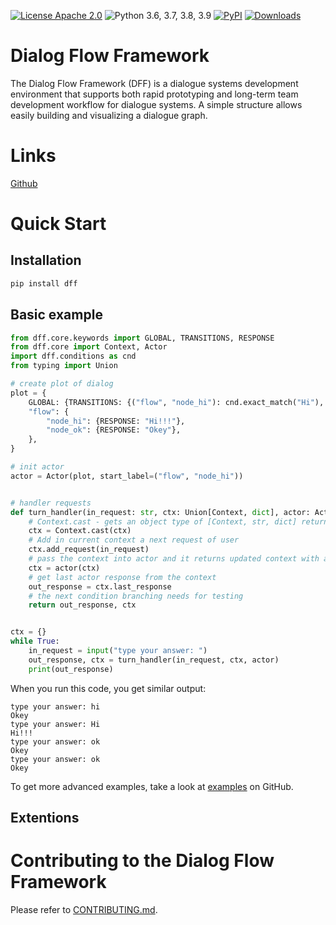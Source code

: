 <!-- 
<p align="center">
<a href="https://github.com/deepmipt/dialog_flow_framework/actions"><img alt="Actions Status" src="https://github.com/deepmipt/dialog_flow_framework/workflows/codestyle/badge.svg"></a>
<a href="https://github.com/deepmipt/dialog_flow_framework/actions"><img alt="Actions Status" src="https://github.com/deepmipt/dialog_flow_framework/workflows/test_coverage/badge.svg"></a>
<a href="https://dff.readthedocs.io/en/stable/?badge=stable"><img alt="Documentation Status" src="https://readthedocs.org/projects/dff/badge/?version=stable"></a>
<a href="https://coveralls.io/github/deepmipt/dialog_flow_framework?branch=main"><img alt="Coverage Status" src="https://coveralls.io/repos/github/deepmipt/dialog_flow_framework/badge.svg?branch=main"></a>
</p> -->

[![License Apache 2.0](https://img.shields.io/badge/license-Apache%202.0-blue.svg)](https://github.com/deepmipt/dff/blob/master/LICENSE)
![Python 3.6, 3.7, 3.8, 3.9](https://img.shields.io/badge/python-3.6%20%7C%203.7%20%7C%203.8%20%7C%203.9-green.svg)
[![PyPI](https://img.shields.io/pypi/v/dff)](https://pypi.org/project/dff/)
[![Downloads](https://pepy.tech/badge/dff)](https://pepy.tech/project/dff)
# Dialog Flow Framework

The Dialog Flow Framework (DFF) is a dialogue systems development environment that supports both rapid prototyping and long-term team development workflow for dialogue systems. A simple structure allows easily building and visualizing a dialogue graph.

# Links
[Github](https://github.com/deepmipt/dialog_flow_framework)

# Quick Start

## Installation
```bash
pip install dff
```

## Basic example
```python
from dff.core.keywords import GLOBAL, TRANSITIONS, RESPONSE
from dff.core import Context, Actor
import dff.conditions as cnd
from typing import Union

# create plot of dialog
plot = {
    GLOBAL: {TRANSITIONS: {("flow", "node_hi"): cnd.exact_match("Hi"), ("flow", "node_ok"): cnd.true()}},
    "flow": {
        "node_hi": {RESPONSE: "Hi!!!"},
        "node_ok": {RESPONSE: "Okey"},
    },
}

# init actor
actor = Actor(plot, start_label=("flow", "node_hi"))


# handler requests
def turn_handler(in_request: str, ctx: Union[Context, dict], actor: Actor):
    # Context.cast - gets an object type of [Context, str, dict] returns an object type of Context
    ctx = Context.cast(ctx)
    # Add in current context a next request of user
    ctx.add_request(in_request)
    # pass the context into actor and it returns updated context with actor response
    ctx = actor(ctx)
    # get last actor response from the context
    out_response = ctx.last_response
    # the next condition branching needs for testing
    return out_response, ctx


ctx = {}
while True:
    in_request = input("type your answer: ")
    out_response, ctx = turn_handler(in_request, ctx, actor)
    print(out_response)

```
When you run this code, you get similar output:
```
type your answer: hi
Okey
type your answer: Hi
Hi!!!
type your answer: ok
Okey
type your answer: ok
Okey

```

To get more advanced examples, take a look at [examples](https://github.com/deepmipt/dialog_flow_framework/tree/dev/examples) on GitHub.

## Extentions 
<!-- ### List of extentions -->
<!-- ### Your own extention -->

# Contributing to the Dialog Flow Framework

Please refer to [CONTRIBUTING.md](https://github.com/deepmipt/dialog_flow_framework/dev/CONTRIBUTING.md).